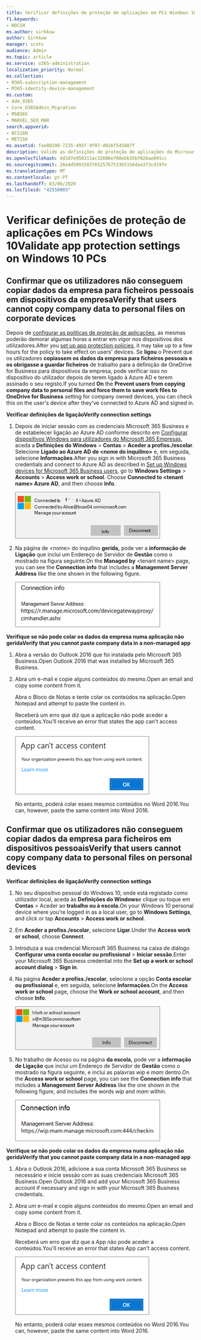 ```yaml
---
title: Verificar definições de proteção de aplicações em PCs Windows 10
f1.keywords:
- NOCSH
ms.author: sirkkuw
author: Sirkkuw
manager: scotv
audience: Admin
ms.topic: article
ms.service: o365-administration
localization_priority: Normal
ms.collection:
- M365-subscription-management
- M365-identity-device-management
ms.custom:
- Adm_O365
- Core_O365Admin_Migration
- MSB365
- MARVEL_SEO_MAR
search.appverid:
- BCS160
- MET150
ms.assetid: fae8819d-7235-495f-9f07-d016f545887f
description: Valide as definições de proteção de aplicações do Microsoft 365 Business em dispositivos Windows 10 e verifique que os utilizadores não podem copiar dados da empresa para ficheiros pessoais ou aplicações não geridas.
ms.openlocfilehash: 4d3d7e950311ac32606e700ebb35bf026ae091cc
ms.sourcegitcommit: 26e4d5091583765257b7533b5156daa373cd19fe
ms.translationtype: MT
ms.contentlocale: pt-PT
ms.lasthandoff: 03/06/2020
ms.locfileid: "42550003"
---
```

# <a name="validate-app-protection-settings-on-windows-10-pcs"></a><span data-ttu-id="3f355-103">Verificar definições de proteção de aplicações em PCs Windows 10</span><span class="sxs-lookup"><span data-stu-id="3f355-103">Validate app protection settings on Windows 10 PCs</span></span>

## <a name="verify-that-users-cannot-copy-company-data-to-personal-files-on-corporate-devices"></a><span data-ttu-id="3f355-104">Confirmar que os utilizadores não conseguem copiar dados da empresa para ficheiros pessoais em dispositivos da empresa</span><span class="sxs-lookup"><span data-stu-id="3f355-104">Verify that users cannot copy company data to personal files on corporate devices</span></span>

<span data-ttu-id="3f355-105">Depois de [configurar as políticas de proteção de aplicações](protection-settings-for-windows-10-devices.md), as mesmas poderão demorar algumas horas a entrar em vigor nos dispositivos dos utilizadores.</span><span class="sxs-lookup"><span data-stu-id="3f355-105">After you [set up app protection policies](protection-settings-for-windows-10-devices.md), it may take up to a few hours for the policy to take effect on users' devices.</span></span> <span data-ttu-id="3f355-106">Se **ligou** o Prevent que os utilizadores **copiassem os dados da empresa para ficheiros pessoais e os obrigasse a guardar ficheiros** de trabalho para a definição de OneDrive for Business para dispositivos da empresa, pode verificar isso no dispositivo do utilizador depois de terem ligado à Azure AD e terem assinado o seu registo.</span><span class="sxs-lookup"><span data-stu-id="3f355-106">If you turned **On** the **Prevent users from copying company data to personal files and force them to save work files to OneDrive for Business** setting for company owned devices, you can check this on the user's device after they've connected to Azure AD and signed in.</span></span> 
  
 <span data-ttu-id="3f355-107">**Verificar definições de ligação**</span><span class="sxs-lookup"><span data-stu-id="3f355-107">**Verify connection settings**</span></span>
  
1. <span data-ttu-id="3f355-p102">Depois de iniciar sessão com as credenciais Microsoft 365 Business e de estabelecer ligação ao Azure AD conforme descrito em [Configurar dispositivos Windows para utilizadores do Microsoft 365 Empresas](set-up-windows-devices.md), aceda a **Definições do Windows** \> **Contas** \> **Aceder a profiss./escolar**. Selecione **Ligado ao Azure AD de \<nome do inquilino\>** e, em seguida, selecione **Informações**.</span><span class="sxs-lookup"><span data-stu-id="3f355-p102">After you sign in with Microsoft 365 Business credentials and connect to Azure AD as described in [Set up Windows devices for Microsoft 365 Business users](set-up-windows-devices.md), go to **Windows Settings** \> **Accounts** \> **Access work or school**. Choose **Connected to \<tenant name\> Azure AD**, and then choose **Info**.</span></span>
    
    ![Click or tap Info on the Connected to Azure AD dialog.](../media/a36ede2b-d1a0-4d4e-8ea7-af39b4b63890.png)
  
2. <span data-ttu-id="3f355-111">Na página de \<nome\> do inquilino **gerida,** pode ver a **informação de Ligação** que inclui um Endereço de Servidor de **Gestão** como o mostrado na figura seguinte.</span><span class="sxs-lookup"><span data-stu-id="3f355-111">On the **Managed by** \<tenant name\> page, you can see the **Connection info** that includes a **Management Server Address** like the one shown in the following figure.</span></span> 
    
    ![Managed by page shows connection info of the device manager URL.](../media/47515a8e-2d0c-4bea-99f0-6b2545b88a11.png)
  
 <span data-ttu-id="3f355-113">**Verifique se não pode colar os dados da empresa numa aplicação não gerida**</span><span class="sxs-lookup"><span data-stu-id="3f355-113">**Verify that you cannot paste company data in a non-managed app**</span></span>
  
1. <span data-ttu-id="3f355-114">Abra a versão do Outlook 2016 que foi instalada pelo Microsoft 365 Business.</span><span class="sxs-lookup"><span data-stu-id="3f355-114">Open Outlook 2016 that was installed by Microsoft 365 Business.</span></span>
    
2. <span data-ttu-id="3f355-115">Abra um e-mail e copie alguns conteúdos do mesmo.</span><span class="sxs-lookup"><span data-stu-id="3f355-115">Open an email and copy some content from it.</span></span>
    
    <span data-ttu-id="3f355-116">Abra o Bloco de Notas e tente colar os conteúdos na aplicação.</span><span class="sxs-lookup"><span data-stu-id="3f355-116">Open Notepad and attempt to paste the content in.</span></span>
    
    <span data-ttu-id="3f355-117">Receberá um erro que diz que a aplicação não pode aceder a conteúdos.</span><span class="sxs-lookup"><span data-stu-id="3f355-117">You'll receive an error that states the app can't access content.</span></span>
    
    ![A dialog that states app can't access content when you paste into an unmanaged app.](../media/5e82b154-cf2f-43c8-ae80-b45d8ad80e56.png)
  
    <span data-ttu-id="3f355-119">No entanto, poderá colar esses mesmos conteúdos no Word 2016.</span><span class="sxs-lookup"><span data-stu-id="3f355-119">You can, however, paste the same content into Word 2016.</span></span>
    
## <a name="verify-that-users-cannot-copy-company-data-to-personal-files-on-personal-devices"></a><span data-ttu-id="3f355-120">Confirmar que os utilizadores não conseguem copiar dados da empresa para ficheiros em dispositivos pessoais</span><span class="sxs-lookup"><span data-stu-id="3f355-120">Verify that users cannot copy company data to personal files on personal devices</span></span>

 <span data-ttu-id="3f355-121">**Verificar definições de ligação**</span><span class="sxs-lookup"><span data-stu-id="3f355-121">**Verify connection settings**</span></span>
  
1. <span data-ttu-id="3f355-122">No seu dispositivo pessoal do Windows 10, onde está registado como utilizador local, aceda às **Definições do Windows**e clique ou toque em **Contas** \> Aceder ao **trabalho ou à escola.**</span><span class="sxs-lookup"><span data-stu-id="3f355-122">On your Windows 10 personal device where you're logged in as a local user, go to **Windows Settings**, and click or tap **Accounts** \> **Access work or school**.</span></span>
    
2. <span data-ttu-id="3f355-123">Em **Aceder a profiss./escolar**, selecione **Ligar**.</span><span class="sxs-lookup"><span data-stu-id="3f355-123">Under the **Access work or school**, choose **Connect**.</span></span>
    
3. <span data-ttu-id="3f355-124">Introduza a sua credencial Microsoft 365 Business na caixa de diálogo **Configurar uma conta escolar ou profissional** \> **Iniciar sessão**.</span><span class="sxs-lookup"><span data-stu-id="3f355-124">Enter your Microsoft 365 Business credential into the **Set up a work or school account dialog** \> **Sign in**.</span></span>
    
4. <span data-ttu-id="3f355-125">Na página **Aceder a profiss./escolar**, selecione a opção **Conta escolar ou profissional** e, em seguida, selecione **Informações**.</span><span class="sxs-lookup"><span data-stu-id="3f355-125">On the **Access work or school** page, choose the **Work or school account**, and then choose **Info**.</span></span>
    
    ![Clique ou toque em Informações sobre o diálogo de conta de trabalho ou escola.](../media/63bd8b32-cb32-4afa-8ce0-6070ac403abc.png)
  
5. <span data-ttu-id="3f355-127">No trabalho de Acesso ou na página **da escola,** pode ver a **informação de Ligação** que inclui um Endereço de Servidor de **Gestão** como o mostrado na figura seguinte, e inclui as palavras *wip* e *mam* dentro.</span><span class="sxs-lookup"><span data-stu-id="3f355-127">On the **Access work or school** page, you can see the **Connection info** that includes a **Management Server Address** like the one shown in the following figure, and includes the words  *wip*  and  *mam*  within.</span></span> 
    
    ![Managed by page shows connection info URL that includes the words mam and wpi.](../media/abd4eaf4-44fa-4538-a3e8-1e0d331dfe1e.png)
  
 <span data-ttu-id="3f355-129">**Verifique se não pode colar os dados da empresa numa aplicação não gerida**</span><span class="sxs-lookup"><span data-stu-id="3f355-129">**Verify that you cannot paste company data in a non-managed app**</span></span>
  
1. <span data-ttu-id="3f355-130">Abra o Outlook 2016, adicione a sua conta Microsoft 365 Business se necessário e inicie sessão com as suas credenciais Microsoft 365 Business.</span><span class="sxs-lookup"><span data-stu-id="3f355-130">Open Outlook 2016 and add your Microsoft 365 Business account if necessary and sign in with your Microsoft 365 Business credentials.</span></span>
    
2. <span data-ttu-id="3f355-131">Abra um e-mail e copie alguns conteúdos do mesmo.</span><span class="sxs-lookup"><span data-stu-id="3f355-131">Open an email and copy some content from it.</span></span>
    
    <span data-ttu-id="3f355-132">Abra o Bloco de Notas e tente colar os conteúdos na aplicação.</span><span class="sxs-lookup"><span data-stu-id="3f355-132">Open Notepad and attempt to paste the content in.</span></span>
    
    <span data-ttu-id="3f355-133">Receberá um erro que diz que a App não pode aceder a conteúdos.</span><span class="sxs-lookup"><span data-stu-id="3f355-133">You'll receive an error that states App can't access content.</span></span>
    
    ![A dialog that states app can't access content when you paste into an unmanaged app.](../media/5e82b154-cf2f-43c8-ae80-b45d8ad80e56.png)
  
    <span data-ttu-id="3f355-135">No entanto, poderá colar esses mesmos conteúdos no Word 2016.</span><span class="sxs-lookup"><span data-stu-id="3f355-135">You can, however, paste the same content into Word 2016.</span></span>
    

